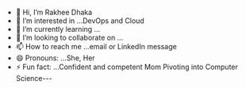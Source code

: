 - 👋 Hi, I’m Rakhee Dhaka
- 👀 I’m interested in ...DevOps and Cloud
- 🌱 I’m currently learning ...
- 💞️ I’m looking to collaborate on ...
- 📫 How to reach me ...email or LinkedIn message
- 😄 Pronouns: ...She, Her
- ⚡ Fun fact: ...Confident and competent Mom Pivoting into Computer Science---

<!---
Daks26/Daks26 is a ✨ special ✨ repository because its `README.md` (this file) appears on your GitHub profile.
You can click the Preview link to take a look at your changes.
--->
